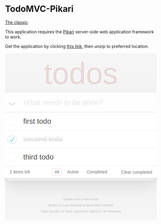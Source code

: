 # TodoMVC-Pikari
[The classic](http://todomvc.com/).

This application requires the [Pikari](https://github.com/olliNiinivaara/Pikari/) server-side web application framework to work.

Get the application by clicking [this link](https://raw.githubusercontent.com/olliNiinivaara/TodoMVC-Pikari/master/todomvcpikari.zip), then unzip to preferred location.

![pic](https://raw.githubusercontent.com/olliNiinivaara/TodoMVC-Pikari/master/pic.png)
